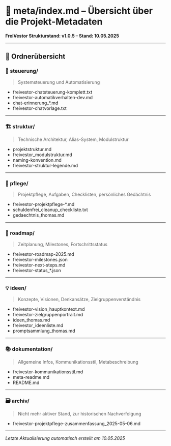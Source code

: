 # 📁 meta/index.md – Übersicht über die Projekt-Metadaten
**FreiVestor Strukturstand: v1.0.5 – Stand: 10.05.2025**

---

## 📂 Ordnerübersicht

### 🧭 steuerung/
> Systemsteuerung und Automatisierung
- freivestor-chatsteuerung-komplett.txt
- freivestor-automatikverhalten-dev.md
- chat-erinnerung_*.md
- freivestor-chatvorlage.txt

---

### 🏗 struktur/
> Technische Architektur, Alias-System, Modulstruktur
- projektstruktur.md
- freivestor_modulstruktur.md
- naming-konvention.md
- freivestor-struktur-legende.md

---

### 🧹 pflege/
> Projektpflege, Aufgaben, Checklisten, persönliches Gedächtnis
- freivestor-projektpflege-*.md
- schuldenfrei_cleanup_checkliste.txt
- gedaechtnis_thomas.md

---

### 📆 roadmap/
> Zeitplanung, Milestones, Fortschrittsstatus
- freivestor-roadmap-2025.md
- freivestor-milestones.json
- freivestor-next-steps.md
- freivestor-status_*.json

---

### 💡 ideen/
> Konzepte, Visionen, Denkansätze, Zielgruppenverständnis
- freivestor-vision_hauptkontext.md
- freivestor-zielgruppenportrait.md
- ideen_thomas.md
- freivestor_ideenliste.md
- promptsammlung_thomas.md

---

### 📚 dokumentation/
> Allgemeine Infos, Kommunikationsstil, Metabeschreibung
- freivestor-kommunikationsstil.md
- meta-readme.md
- README.md

---

### 🗃 archiv/
> Nicht mehr aktiver Stand, zur historischen Nachverfolgung
- freivestor-projektpflege-zusammenfassung_2025-05-06.md

---

*Letzte Aktualisierung automatisch erstellt am 10.05.2025*
